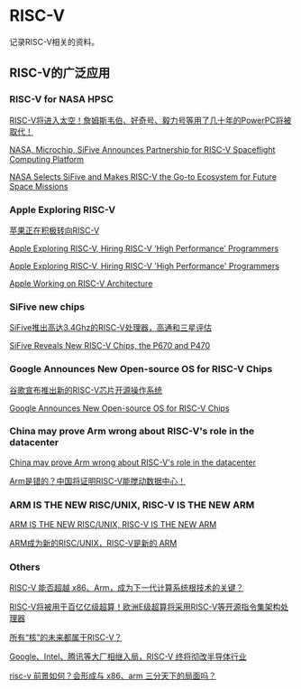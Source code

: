 # RISC-V

记录RISC-V相关的资料。

## RISC-V的广泛应用

### RISC-V for NASA HPSC

[RISC-V将进入太空！詹姆斯韦伯、好奇号、毅力号等用了几十年的PowerPC将被取代！](https://mp.weixin.qq.com/s?__biz=MzAxOTIxNTg0Mg==&mid=2651032140&idx=1&sn=d02f9f2f281f650b3f32e655633d81f5&chksm=803d4ec1b74ac7d7836598f0ba41e16e14901e3b1af8715cc2d3aebd3b4559298f9e0cb73c71&mpshare=1&scene=1&srcid=0909aYOyieOljNI8eXy0xOBq&sharer_sharetime=1662720045834&sharer_shareid=3dfab670a7d12520d0e7f7136ac431bf&exportkey=AUJKLkfEFI0pUHXBrDYdJE4%3D&acctmode=0&pass_ticket=jeXsW1T1lSB%2BUh%2BUl9N4TUhXyjp8XJG8CKbNE8uTlCNqkLkvTWpiCQ%2FrU06H8FTk&wx_header=0#rd)

[NASA, Microchip, SiFive Announces Partnership for RISC-V Spaceflight Computing Platform](https://www.hackster.io/news/nasa-microchip-sifive-announces-partnership-for-risc-v-spaceflight-computing-platform-f52c55cf14f6)

[NASA Selects SiFive and Makes RISC-V the Go-to Ecosystem for Future Space Missions](https://www.sifive.com/press/nasa-selects-sifive-and-makes-risc-v-the-go-to-ecosystem)

### Apple Exploring RISC-V

[苹果正在积极转向RISC-V](https://mp.weixin.qq.com/s/PU08HJ_HBWptcN0AhcIzXw)

[Apple Exploring RISC-V, Hiring RISC-V ‘High Performance’ Programmers](https://riscv.org/news/2021/09/apple-exploring-risc-v-hiring-risc-v-high-performance-programmers-anton-shilov-toms-hardware/)

[Apple Exploring RISC-V, Hiring RISC-V 'High Performance' Programmers](https://www.tomshardware.com/news/apple-looking-for-risc-v-programmers)

[Apple Working on RISC-V Architecture](https://www.tomshardware.com/news/apple-looking-for-risc-v-programmers)

### SiFive new chips

[SiFive推出高达3.4Ghz的RISC-V处理器，高通和三星评估](https://blog.dzsc.com/0215jiejie/202211211344569.html)

[SiFive Reveals New RISC-V Chips, the P670 and P470](https://www.tomshardware.com/news/sifive-reveals-new-riscv-processors)

### Google Announces New Open-source OS for RISC-V Chips

[谷歌宣布推出新的RISC-V芯片开源操作系统](https://www.eet-china.com/mp/a169833.html)

[Google Announces New Open-source OS for RISC-V Chips](https://www.allaboutcircuits.com/news/google-announces-new-open-source-os-for-risc-v-chips/)

### China may prove Arm wrong about RISC-V's role in the datacenter

[China may prove Arm wrong about RISC-V's role in the datacenter](https://www.theregister.com/2022/10/05/china_riscvv_arm_datacenter/)

[Arm是错的？中国将证明RISC-V能搅动数据中心！](https://posts.careerengine.us/p/633e33b124fd925ac6aecb94?from=latestPostSidePanel)

### ARM IS THE NEW RISC/UNIX, RISC-V IS THE NEW ARM

[ARM IS THE NEW RISC/UNIX, RISC-V IS THE NEW ARM](https://www.nextplatform.com/2022/09/22/arm-is-the-new-risc-unix-risc-v-is-the-new-arm/)

[ARM成为新的RISC/UNIX，RISC-V是新的 ARM](https://posts.careerengine.us/p/632d10d463db231e4730edb6?from=latestPostSidePanel)

### Others

[RISC-V 能否超越 x86、Arm，成为下一代计算系统根技术的关键？](https://t.cj.sina.com.cn/articles/view/1798777247/6b37299f01902mtom)

[RISC-V将被用于百亿亿级超算！欧洲E级超算将采用RISC-V等开源指令集架构处理器](https://xueqiu.com/4463035516/135802119)

[所有“核”的未来都属于RISC-V？](https://mp.weixin.qq.com/s?__biz=Mzg2NDgzNTQ4MA==&mid=2247683605&idx=5&sn=dbecf2ed6489710d4096881b8b4fe558&chksm=ce6f0ce2f91885f46d0e06b935ec4b3b69eac7562ed83c0f318336383ab428887e1014528058&mpshare=1&scene=1&srcid=0124pwaUwaeMcIMJ2PSecfKG&sharer_sharetime=1674573153006&sharer_shareid=3dfab670a7d12520d0e7f7136ac431bf&exportkey=n_ChQIAhIQa4KOflzQXSWi2ItYMAwwXxL0AQIE97dBBAEAAAAAAFMWKHG411oAAAAOpnltbLcz9gKNyK89dVj0g4FaULp9ZUFm8kCTfyJ7MMhATmCzN4bcja2qACzGiOLAwF2qtPsKVBRQcTQR0C03r4bAYxz1a1qfOI5lBs8OU%2F1kMlz%2F8QLaHjnwFqS0ON%2BDExDl89rCeEu3CJtgas0iFBjIIcamRpJp90JGXip9%2FISyeLCMbjD5kgETJCHfqfjEycMnwW%2B3dkQGj5Jb1vPehoz30t7uqIFAU%2FDJ2eDwMMxFDw5Mi%2FapkQHZ8Dj7Vtjay5VudJVyeJ0ux7jQc8pYmu%2Fjgf0%2F1xU%2BDYcWKQ0%3D&acctmode=0&pass_ticket=zrIxqXRiAkDQBEoF%2BpDMaVPHuUf%2FR7y4ZquhYVPou4LgAV6HG64BAvoxUNV%2ByQjlaLpME2Gwk7FEW2Oq9MOgSw%3D%3D&wx_header=0#rd)

[Google、Intel、腾讯等大厂相继入局，RISC-V 终将彻改半导体行业](https://36kr.com/p/2074709630286721)

[risc-v 前景如何？会形成与 x86、arm 三分天下的局面吗？](https://www.zhihu.com/question/357557401/answer/2828629042?utm_campaign=shareopn&utm_medium=social&utm_oi=61552401055744&utm_psn=1594760868834545664&utm_source=wechat_session)
